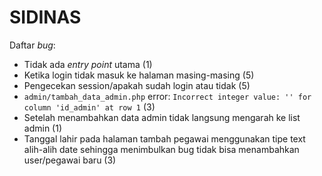 # SIDINAS

Daftar _bug_:

- Tidak ada _entry point_ utama (1)
- Ketika login tidak masuk ke halaman masing-masing (5)
- Pengecekan session/apakah sudah login atau tidak (5)
- `admin/tambah_data_admin.php` error: `Incorrect integer value: '' for column 'id_admin' at row 1` (3)
- Setelah menambahkan data admin tidak langsung mengarah ke list admin (1)
- Tanggal lahir pada halaman tambah pegawai menggunakan tipe text alih-alih date sehingga menimbulkan bug tidak bisa menambahkan user/pegawai baru (3)